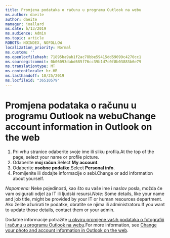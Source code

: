 ```yaml
---
title: Promjena podataka o računu u programu Outlook na webu
ms.author: daeite
author: daeite
manager: joallard
ms.date: 6/13/2019
ms.audience: Admin
ms.topic: article
ROBOTS: NOINDEX, NOFOLLOW
localization_priority: Normal
ms.custom: ''
ms.openlocfilehash: 71895ba9ab1f2ac78bbe59415dd59099c4270cc1
ms.sourcegitcommit: 0b06093dabd685f76cc39b1d7c0f8b03883b6e79
ms.translationtype: MT
ms.contentlocale: hr-HR
ms.lasthandoff: 10/25/2019
ms.locfileid: "36510579"
---
```

# <a name="change-account-information-in-outlook-on-the-web"></a><span data-ttu-id="915c3-102">Promjena podataka o računu u programu Outlook na webu</span><span class="sxs-lookup"><span data-stu-id="915c3-102">Change account information in Outlook on the web</span></span>

1. <span data-ttu-id="915c3-103">Pri vrhu stranice odaberite svoje ime ili sliku profila.</span><span class="sxs-lookup"><span data-stu-id="915c3-103">At the top of the page, select your name or profile picture.</span></span>
1. <span data-ttu-id="915c3-104">Odaberite **moj račun**.</span><span class="sxs-lookup"><span data-stu-id="915c3-104">Select **My account**.</span></span>
1. <span data-ttu-id="915c3-105">Odaberite **osobne podatke**.</span><span class="sxs-lookup"><span data-stu-id="915c3-105">Select **Personal info**.</span></span>
1. <span data-ttu-id="915c3-106">Promijenite ili dodajte informacije o sebi.</span><span class="sxs-lookup"><span data-stu-id="915c3-106">Change or add information about yourself.</span></span>

<span data-ttu-id="915c3-107">*Napomena:* Neke pojedinosti, kao što su vaše ime i naslov posla, možda će vam osigurati odjel za IT ili ljudski resursi.</span><span class="sxs-lookup"><span data-stu-id="915c3-107">*Note:* Some details, like your name and job title, might be provided by your IT or human resources department.</span></span> <span data-ttu-id="915c3-108">Ako želite ažurirati te podatke, obratite se njima ili administratoru.</span><span class="sxs-lookup"><span data-stu-id="915c3-108">If you want to update those details, contact them or your admin.</span></span>

<span data-ttu-id="915c3-109">Dodatne informacije potražite [u okviru promjene vaših podataka o fotografiji i računu u programu Outlook na webu](https://support.office.com/article/b2dbb289-851d-4bed-93c3-3e136f5659ec).</span><span class="sxs-lookup"><span data-stu-id="915c3-109">For more information, see [Change your photo and account information in Outlook on the web](https://support.office.com/article/b2dbb289-851d-4bed-93c3-3e136f5659ec).</span></span>